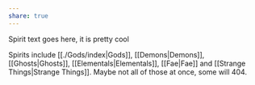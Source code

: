```yaml
---
share: true
---
```


Spirit text goes here, it is pretty cool

Spirits include [[./Gods/index|Gods]], [[Demons|Demons]], [[Ghosts|Ghosts]], [[Elementals|Elementals]], [[Fae|Fae]] and [[Strange Things|Strange Things]].
Maybe not all of those at once, some will 404.